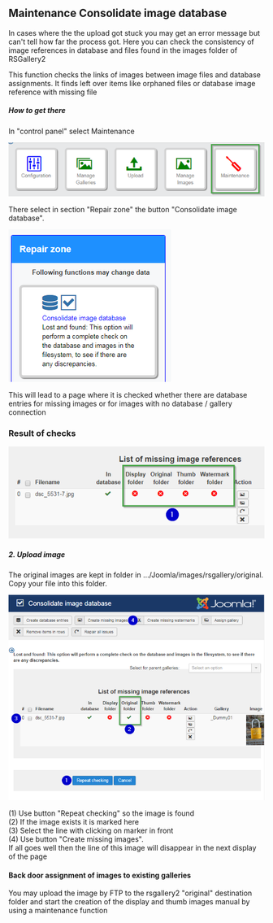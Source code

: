 ## Maintenance Consolidate image database

In cases where the the upload got stuck you may get an error message but can't tell how far the process got. Here you can check the consistency of image references in database and files found in the images folder of RSGallery2

This function checks the links of images between image files and database assignments. It finds left over items like orphaned files or database image reference with missing file

##### How to get there

In "control panel" select Maintenance

![Upload startview](https://github.com/RSGallery2/RSGallery2_Project/blob/master/Documentation/Images/controlPanel.baseButtons.maintenance.png?raw=true)

There select in section "Repair zone" the button "Consolidate image database".

![Upload startview](https://github.com/RSGallery2/RSGallery2_Project/blob/master/Documentation/Images/Maintenance.Repair.ConsolidateImageDB.Button.png?raw=true)

This will lead to a page where it is checked whether there are database entries for missing images or for images with no database / gallery connection

### Result of checks

![Upload startview](https://github.com/RSGallery2/RSGallery2_Project/blob/master/Documentation/Images/maintenance.consolidate.onlyDbItem.png?raw=true)


##### 2. Upload image

The original images are kept in folder in .../Joomla/images/rsgallery/original. Copy your file into this folder.

![Upload startview](https://github.com/RSGallery2/RSGallery2_Project/blob/master/Documentation/Images/maintenance.consolidate.DbAndOriginalImg.png?raw=true)

(1) Use button "Repeat checking" so the image is found <br>
(2) If the image exists it is marked here <br>
(3) Select the line with clicking on marker in front<br>
(4) Use button "Create missing images". <br>If all goes well then the line of this image will disappear in the next display of the page

#### Back door assignment of images to existing galleries

You may upload the image by FTP to the rsgallery2 "original" destination folder and start the creation of the display and thumb images manual by using a maintenance function
